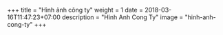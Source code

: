 +++
title = "Hình ảnh công ty"
weight =  1
date = 2018-03-16T11:47:23+07:00
description = "Hinh Anh Cong Ty"
image = "hinh-anh-cong-ty"
+++
